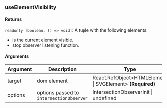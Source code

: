 ### useElementVisibility

#### Returns
`readonly [boolean, () => void]`: A tuple with the following elements:
- is the current element visible.
- stop observer listening function.

#### Arguments
|Argument|Description|Type|DefaultValue|
|---|---|---|---|
|target|dom element|React.RefObject&lt;HTMLElement \| SVGElement&gt;  **(Required)**|-|
|options|options passed to `intersectionObserver`|IntersectionObserverInit \| undefined |-|